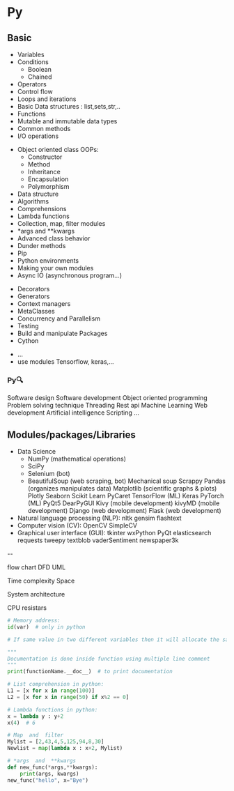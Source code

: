 # Py

## Basic

- Variables
- Conditions
  - Boolean
  - Chained
- Operators
- Control flow
- Loops and iterations
- Basic Data structures : list,sets,str,..
- Functions
- Mutable and immutable data types
- Common methods
- I/O operations

<!-- Intermediate: -->
- Object oriented class OOPs:
  - Constructor
  - Method
  - Inheritance
  - Encapsulation
  - Polymorphism
- Data structure
- Algorithms
- Comprehensions
- Lambda functions
- Collection, map, filter modules
- *args and **kwargs
- Advanced class behavior
- Dunder methods
- Pip
- Python environments
- Making your own modules
- Async IO (asynchronous program...)

<!-- Advanced: -->
- Decorators
- Generators
- Context managers
- MetaClasses
- Concurrency and Parallelism
- Testing
- Build and manipulate Packages
- Cython

<!-- Master: -->
- ...
- use modules Tensorflow, keras,...

### Py🔍

Software design
Software development
Object oriented programming
Problem solving technique
Threading
Rest api
Machine Learning
Web development
Artificial intelligence
Scripting
...

## Modules/packages/Libraries

- Data Science
  - NumPy (mathematical operations)
  - SciPy
  - Selenium (bot)
  - BeautifulSoup (web scraping, bot)
    Mechanical soup
    Scrappy
    Pandas (organizes manipulates data)
    Matplotlib (scientific graphs & plots)
    Plotly
    Seaborn
    Scikit Learn
    PyCaret
    TensorFlow (ML)
    Keras
    PyTorch (ML)
    PyQt5
    DearPyGUI
    Kivy (mobile development)
    kivyMD (mobile development)
    Django (web development)
    Flask (web development)
- Natural language processing (NLP):
    nltk
    gensim
    flashtext
- Computer vision (CV):
    OpenCV
    SimpleCV
- Graphical user interface (GUI):
    tkinter
    wxPython
    PyQt
elasticsearch
requests
tweepy
textblob
vaderSentiment
newspaper3k

--

flow chart
DFD
UML

Time complexity
Space

System architecture

CPU resistars

```py
# Memory address:
id(var)  # only in python

# If same value in two different variables then it will allocate the same space. # saves memory

"""
Documentation is done inside function using multiple line comment
"""
print(functionName.__doc__)  # to print documentation

# List comprehension in python:
L1 = [x for x in range(100)]
L2 = [x for x in range(50) if x%2 == 0]

# Lambda functions in python:
x = lambda y : y+2
x(4)  # 6

# Map  and  filter
Mylist = [2,43,4,5,125,94,8,30]
Newlist = map(lambda x : x+2, Mylist)

# *args  and  **kwargs
def new_func(*args,**kwargs):
    print(args, kwargs)
new_func("hello", x="Bye")
```
